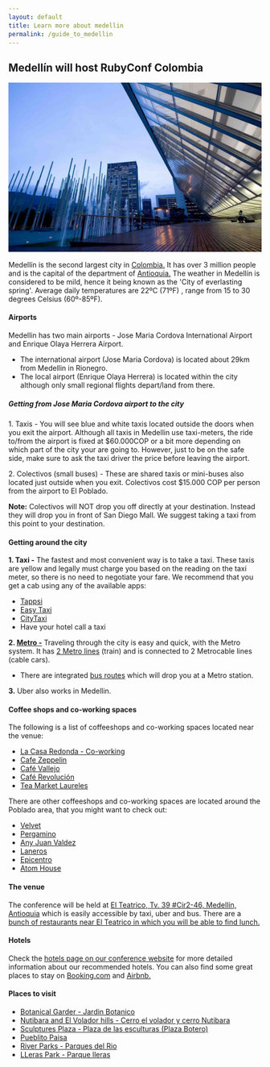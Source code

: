 ```yaml
---
layout: default
title: Learn more about medellin
permalink: /guide_to_medellin
---
```


## Medellín will host RubyConf Colombia

![Medellin](/img/backgrounds/bg4.jpg)

Medellín is the second largest city in [Colombia.](http://wikitravel.org/en/Colombia) It has over 3 million people and is the capital of the department of [Antioquia.](http://wikitravel.org/en/Antioquia) The weather in Medellín is considered to be mild, hence it being known as the 'City of everlasting spring'. Average daily temperatures are 22ºC (71ºF) , range from 15 to 30 degrees Celsius (60º-85ºF).

#### Airports

Medellin has two main airports - Jose Maria Cordova International Airport and Enrique Olaya Herrera Airport.

* The international airport (Jose Maria Cordova) is located about 29km from Medellin in Rionegro.
* The local airport (Enrique Olaya Herrera) is located within the city although only small regional flights depart/land from there.

##### Getting from Jose Maria Cordova airport to the city

1\. Taxis - You will see blue and white taxis located outside the doors when you exit the airport. Although all taxis in Medellin use taxi-meters, the ride to/from the airport is fixed at $60.000COP or a bit more depending on which part of the city your are going to. However, just to be on the safe side, make sure to ask the taxi driver the price before leaving the airport.

2\. Colectivos (small buses) - These are shared taxis or mini-buses also located just outside when you exit. Colectivos cost $15.000 COP per person from the airport to El Poblado.

**Note:** Colectivos will NOT drop you off directly at your destination. Instead they will drop you in front of San Diego Mall. We suggest taking a taxi from this point to your destination.

#### Getting around the city

**1\. Taxi -** The fastest and most convenient way is to take a taxi. These taxis are yellow and legally must charge you based on the reading on the taxi meter, so there is no need to negotiate your fare. We recommend that you get a cab using any of the available apps:

*   [Tappsi](https://tappsi.co/)
*   [Easy Taxi](http://www.easytaxi.com/co/)
*   [CityTaxi](http://es.citytaxiapp.com/)
*   Have your hotel call a taxi

**2\. [Metro -](https://www.metrodemedellin.gov.co/)** Traveling through the city is easy and quick, with the Metro system. It has [2 Metro lines](https://www.metrodemedellin.gov.co/Portals/4/Images/Viajeconnosotros/mapa-esquematico_grande.jpg) (train) and is connected to 2 Metrocable lines (cable cars).

*   There are integrated [bus routes](https://www.metrodemedellin.gov.co/Portals/4/mapLines/) which will drop you at a Metro station.

**3.** Uber also works in Medellin.

#### Coffee shops and co-working spaces

The following is a list of coffeeshops and co-working spaces located near the venue:

*   [La Casa Redonda - Co-working](http://medellinliving.com/la-casa-redonda/)
*   [Cafe Zeppelin](http://medellinliving.com/cafe-zeppelin/)
*   [Café Vallejo](http://medellinliving.com/cafe-vallejo/)
*   [Café Revolución](http://caferevolucion.co/)
*   [Tea Market Laureles](https://foursquare.com/v/tea-market-laureles/52b4cfff498e9c9455d5d5d6)

There are other coffeeshops and co-working spaces are located around the Poblado area, that you might want to check out:

*   [Velvet](http://cafevelvet.co/)
*   [Pergamino](https://www.pergamino.co/)
*   [Any Juan Valdez](http://juanvaldezcafe.com/es/store-locator?country=co)
*   [Laneros](http://coworking.laneros.com/)
*   [Epicentro](http://www.epicentro.com.co/)
*   [Atom House](http://atomhouse.com/en/atomhouse-medellin/)

#### The venue

The conference will be held at [El Teatrico, Tv. 39 #Cir2-46, Medellín, Antioquia](https://www.google.com.co/maps/place/El+Teatrico/@6.2428311,-75.5952202,17z/data=!3m1!4b1!4m5!3m4!1s0x8e4429a3c287332b:0x1cd1e5f32b634b7b!8m2!3d6.2428311!4d-75.5930315?hl=en) which is easily accessible by taxi, uber and bus.
There are a [bunch of restaurants near El Teatrico in which you will be able to find lunch.](https://foursquare.com/explore?mode=url&near=Bolivariana%2C%20Medell%C3%ADn%2C%20Antioquia&nearGeoId=10013269&q=Food)

#### Hotels

Check the [hotels page on our conference website](http://www.rubyconf.co/hotels.html) for more detailed information about our recommended hotels. You can also find some great places to stay on [Booking.com](https://www.booking.com/searchresults.html?aid=397642&dcid=4&label=gog235jc-index-XX-XX-XX-unspec-co-com-L%3Axu-O%3AosSx-B%3Achrome-N%3AXX-S%3Abo-U%3Ac-H%3As&sid=418efdddb0aca639a33438f1e5474f30&sb=1&src=searchresults&src_elem=sb&error_url=https%3A%2F%2Fwww.booking.com%2Fsearchresults.html%3Faid%3D397642%3Blabel%3Dgog235jc-index-XX-XX-XX-unspec-co-com-L%253Axu-O%253AosSx-B%253Achrome-N%253AXX-S%253Abo-U%253Ac-H%253As%3Bsid%3D418efdddb0aca639a33438f1e5474f30%3Bdcid%3D4%3Bcheckin_monthday%3D2%3Bcheckin_year_month%3D2016-9%3Bcheckout_monthday%3D4%3Bcheckout_year_month%3D2016-9%3Bcity%3D-592318%3Bclass_interval%3D1%3Bdtdisc%3D0%3Bgroup_adults%3D1%3Bgroup_children%3D0%3Bhlrd%3D0%3Bhyb_red%3D0%3Binac%3D0%3Blabel_click%3Dundef%3Bnha_red%3D0%3Bno_rooms%3D1%3Boffset%3D0%3Bpostcard%3D0%3Bredirected_from_city%3D0%3Bredirected_from_landmark%3D0%3Bredirected_from_region%3D0%3Breview_score_group%3Dempty%3Broom1%3DA%3Bsb_price_type%3Dtotal%3Bsb_travel_purpose%3Dleisure%3Bscore_min%3D0%3Bsrc%3Dsearchresults%3Bsrc_elem%3Dsb%3Bss%3DMedell%25C3%25ADn%3Bss_all%3D0%3Bssb%3Dempty%3Bsshis%3D0%3Bssne%3DMedell%25C3%25ADn%3Bssne_untouched%3DMedell%25C3%25ADn%3Btrack_sas%3D1%26%3B&ss=Laureles%2C+Medell%C3%ADn%2C+Antioquia%2C+Colombia&ssne=Medell%C3%ADn&ssne_untouched=Medell%C3%ADn&city=-592318&sb_travel_purpose=leisure&checkin_monthday=2&checkin_year_month=2016-9&checkout_monthday=4&checkout_year_month=2016-9&room1=A&no_rooms=1&group_adults=1&group_children=0&ss_raw=Medell%C3%ADn%2C+la&ac_position=0&ac_langcode=en&dest_id=4138&dest_type=district&ac_pageview_id=7c43a4aaf3cf00c7&ac_suggestion_list_length=5&ac_suggestion_theme_list_length=0&track_sas=1) and [Airbnb.](https://www.airbnb.com/s/Medellin--Antioquia--Colombia?guests=&checkin=09%2F02%2F2016&checkout=09%2F04%2F2016&ss_id=b0jkrdc6&source=bb&s_tag=BhSPztcr)

#### Places to visit

*   [Botanical Garder - Jardin Botanico](http://www.medellin.travel/en/botanical-garden)
*   [Nutibara and El Volador hills - Cerro el volador y cerro Nutibara](http://www.medellin.travel/en/nutibara-and-el-volador-hills)
*   [Sculptures Plaza - Plaza de las esculturas (Plaza Botero)](http://www.medellin.travel/en/sculptures-plaza)
*   [Pueblito Paisa](http://www.medellin.travel/en/pueblito-paisa)
*   [River Parks - Parques del Rio](http://www.medellin.travel/en/river-parks)
*   [LLeras Park - Parque lleras](http://www.medellin.travel/es/parque-lleras)
